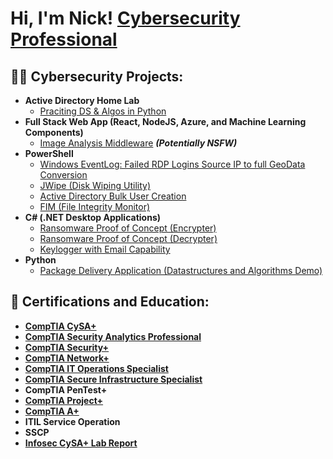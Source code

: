 <h1>Hi, I'm Nick! <a href="https://www.linkedin.com/in/nickolas-vesser-43b42423a/">Cybersecurity Professional</a>

<h2>👨‍💻 Cybersecurity Projects:</h2>

- <b>Active Directory Home Lab</b>
  - [Praciting DS & Algos in Python](https://github.com/joshmadakor1/Algorithms-Practice)
- <b>Full Stack Web App (React, NodeJS, Azure, and Machine Learning Components)</b>
  - [Image Analysis Middleware](https://github.com/joshmadakor1/4chan-Image-Analysis-Middleware-C964) <b><i>(Potentially NSFW)</b></i>
- <b>PowerShell</b>
  - [Windows EventLog: Failed RDP Logins Source IP to full GeoData Conversion](https://github.com/joshmadakor1/Sentinel-Lab)
  - [JWipe (Disk Wiping Utility)](https://github.com/joshmadakor1/Jwipe.PowerShell)
  - [Active Directory Bulk User Creation](https://github.com/joshmadakor1/AD_PS)
  - [FIM (File Integrity Monitor)](https://github.com/joshmadakor1/PowerShell-Integrity-FIM)
- <b>C# (.NET Desktop Applications)</b>
  - [Ransomware Proof of Concept (Encrypter)](https://github.com/joshmadakor1/EncrypterPOC)
  - [Ransomware Proof of Concept (Decrypter)](https://github.com/joshmadakor1/DecrypterPOC)
  - [Keylogger with Email Capability](https://github.com/joshmadakor1/Key-Logger-With-Email)
- <b>Python</b>
  - [Package Delivery Application (Datastructures and Algorithms Demo)](https://github.com/joshmadakor1/Package-Delivery-Pathfinding-Algorithm)
<h2>📄 Certifications and Education:</h2>

- <a href="https://www.credly.com/earner/earned/badge/7101fa2e-aa0e-44e8-b7ce-1cf29adc1e41"><b>CompTIA CySA+</b></a>
- <a href="https://www.credly.com/earner/earned/badge/74b1f4f5-56f3-4801-b3e4-b8fcbecc65b0"><b>CompTIA Security Analytics Professional</b></a>
- <a href="https://www.credly.com/badges/3772bcdb-a78b-4cd6-8219-d7022dab4608"><b>CompTIA Security+</b></a>
- <a href="https://www.credly.com/badges/b329aab7-cdb4-4285-a6b5-05775ed3f3b1"><b>CompTIA Network+</b></a>
- <a href="https://www.credly.com/badges/24849907-b41a-4fac-a6bc-1548424e750d"><b>CompTIA IT Operations Specialist</b></a>
- <a href="https://www.credly.com/badges/8211f794-3ef0-4e30-8088-7d59a779dd26"><b>CompTIA Secure Infrastructure Specialist</b></a>
- <b>CompTIA PenTest+</b>
- <a href="https://www.credly.com/badges/a2da6095-9346-47bf-8d9c-f57fa6d0d2bb"><b>CompTIA Project+</b></a>
- <a href="https://www.credly.com/badges/ecc9a172-9019-4685-b431-1817535c1504"><b>CompTIA A+</b></a>
- <b>ITIL Service Operation</b>
- <b>SSCP</b>
- <a href="https://lab.infoseclearning.com/performance-report/1953/129799/pdf"><b>Infosec CySA+ Lab Report</b></a>

<!--<h2>📺 Popular YouTube Videos</h2>

- [How to get into Cybersecurity Starting From Zero](https://www.youtube.com/watch?v=a83ASGn_V_s)
- [A Day in the Life of a Cybersecurity Anayst](https://www.youtube.com/watch?v=uHy3oM7NnoU)
- [How to Create a KeyLogger (C#)](https://www.youtube.com/watch?v=N-L9hklSlNk)
- [Ransomware Demonstration (C#)](https://www.youtube.com/watch?v=OfvdQeh79s0)
- [Is WGU Legit?](https://www.youtube.com/watch?v=E2MwRWxDBkA)

 <h2> 🤳 Connect with me:</h2>

[<img align="left" alt="JoshMadakor | YouTube" width="22px" src="https://cdn.jsdelivr.net/npm/simple-icons@v3/icons/youtube.svg" />][youtube]
[<img align="left" alt="JoshMadakor | Twitter" width="22px" src="https://cdn.jsdelivr.net/npm/simple-icons@v3/icons/twitter.svg" />][twitter]
[<img align="left" alt="JoshMadakor | LinkedIn" width="22px" src="https://cdn.jsdelivr.net/npm/simple-icons@v3/icons/linkedin.svg" />][linkedin]
[<img align="left" alt="JoshMadakor | Instagram" width="22px" src="https://cdn.jsdelivr.net/npm/simple-icons@v3/icons/instagram.svg" />][instagram]

[twitter]: https://twitter.com/joshmadakor
[youtube]: https://www.youtube.com/c/joshmadakor
[instagram]: https://www.instagram.com/joshmadakor/
[linkedin]: https://linkedin.com/in/joshmadakor 
-->

<!--
**joshmadakor1/joshmadakor1** is a ✨ _special_ ✨ repository because its `README.md` (this file) appears on your GitHub profile.

Here are some ideas to get you started:

- 🔭 I’m currently working on ...
- 🌱 I’m currently learning ...
- 👯 I’m looking to collaborate on ...
- 🤔 I’m looking for help with ...
- 💬 Ask me about ...
- 📫 How to reach me: ...
- 😄 Pronouns: ...
- ⚡ Fun fact: ...
-->
